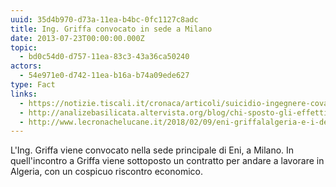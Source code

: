 ```yaml
---
uuid: 35d4b970-d73a-11ea-b4bc-0fc1127c8adc
title: Ing. Griffa convocato in sede a Milano
date: 2013-07-23T00:00:00.000Z
topic:
  - bd0c54d0-d757-11ea-83c3-43a36ca50240
actors:
  - 54e971e0-d742-11ea-b16a-b74a09ede627
type: Fact
links:
  - https://notizie.tiscali.it/cronaca/articoli/suicidio-ingegnere-cova-viggiano/
  - http://analizebasilicata.altervista.org/blog/chi-sposto-gli-effetti-personali-di-gianluca-griffa-le-sue-mail-danno-conferme-a-tanti-dubbi/
  - http://www.lecronachelucane.it/2018/02/09/eni-griffalalgeria-e-i-depistaggi-il-caso-sintreccia-con-gli-arresti/
---
```


L'Ing. Griffa viene convocato nella sede principale di Eni, a Milano. 
In quell'incontro a Griffa viene sottoposto un contratto per andare a lavorare in Algeria, con un cospicuo riscontro economico.